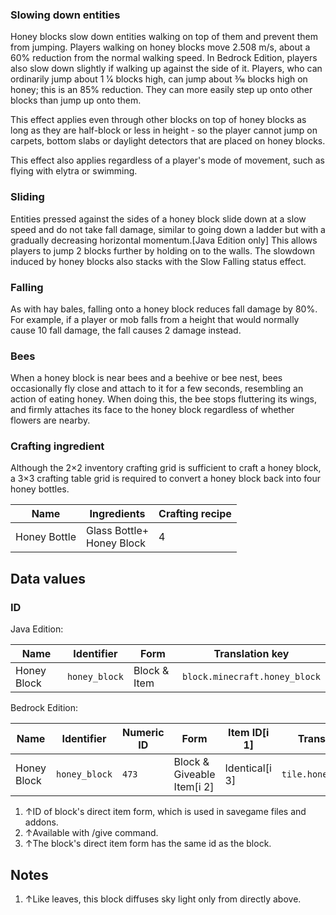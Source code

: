 ### Slowing down entities
Honey blocks slow down entities walking on top of them and prevent them from jumping. Players walking on honey blocks move 2.508 m/s, about a 60% reduction from the normal walking speed. In Bedrock Edition, players also slow down slightly if walking up against the side of it. Players, who can ordinarily jump about 1 1⁄4 blocks high, can jump about 3⁄16 blocks high on honey; this is an 85% reduction. They can more easily step up onto other blocks than jump up onto them.

This effect applies even through other blocks on top of honey blocks as long as they are half-block or less in height - so the player cannot jump on carpets, bottom slabs or daylight detectors that are placed on honey blocks.

This effect also applies regardless of a player's mode of movement, such as flying with elytra or swimming.

### Sliding
Entities pressed against the sides of a honey block slide down at a slow speed and do not take fall damage, similar to going down a ladder but with a gradually decreasing horizontal momentum.‌[Java Edition  only] This allows players to jump 2 blocks further by holding on to the walls. The slowdown induced by honey blocks also stacks with the Slow Falling status effect.

### Falling
As with hay bales, falling onto a honey block reduces fall damage by 80%. For example, if a player or mob falls from a height that would normally cause 10 fall damage, the fall causes 2 damage instead.

### Bees
When a honey block is near bees and a beehive or bee nest, bees occasionally fly close and attach to it for a few seconds, resembling an action of eating honey. When doing this, the bee stops fluttering its wings, and firmly attaches its face to the honey block regardless of whether flowers are nearby.

### Crafting ingredient
Although the 2×2 inventory crafting grid is sufficient to craft a honey block, a 3×3 crafting table grid is required to convert a honey block back into four honey bottles.

| Name         | Ingredients                   | Crafting recipe |
|--------------|-------------------------------|-----------------|
| Honey Bottle | Glass Bottle+<br/>Honey Block | 4               |

## Data values
### ID
Java Edition:

| Name        | Identifier    | Form         | Translation key               |
|-------------|---------------|--------------|-------------------------------|
| Honey Block | `honey_block` | Block & Item | `block.minecraft.honey_block` |

Bedrock Edition:

| Name        | Identifier    | Numeric ID | Form                       | Item ID[i 1]   | Translation key         |
|-------------|---------------|------------|----------------------------|----------------|-------------------------|
| Honey Block | `honey_block` | `473`      | Block & Giveable Item[i 2] | Identical[i 3] | `tile.honey_block.name` |

1. ↑ID of block's direct item form, which is used in savegame files and addons.
2. ↑Available with /give command.
3. ↑The block's direct item form has the same id as the block.

## Notes
1. ↑Like leaves, this block diffuses sky light only from directly above.


